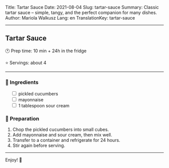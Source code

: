 Title: Tartar Sauce
Date: 2021-08-04
Slug: tartar-sauce
Summary: Classic tartar sauce – simple, tangy, and the perfect companion for many dishes.
Author: Mariola Walkusz
Lang: en
TranslationKey: tartar-sauce

---

## Tartar Sauce

<!-- ![def] -->

🕐 Prep time: 10 min + 24h in the fridge

⭐ Servings: about 4

---

### 🌿 Ingredients

&emsp; <input type="checkbox"> pickled cucumbers </br>
&emsp; <input type="checkbox"> mayonnaise </br>
&emsp; <input type="checkbox"> 1 tablespoon sour cream </br>

### 📝 Preparation

1. Chop the pickled cucumbers into small cubes.
2. Add mayonnaise and sour cream, then mix well.
3. Transfer to a container and refrigerate for 24 hours.
4. Stir again before serving.

---

Enjoy! 💛

[def]: static/images/sos_tatarski.jpg
